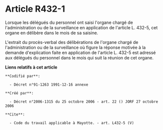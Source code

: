 # Article R432-1

Lorsque les délégués du personnel ont saisi l'organe chargé de l'administration ou de la surveillance en application de
l'article L. 432-5, cet organe en délibère dans le mois de sa saisine. 

L'extrait du procès-verbal des délibérations de l'organe chargé de l'administration ou de la surveillance où figure la
réponse motivée à la demande d'explication faite en application de l'article L. 432-5 est adressé aux délégués du personnel
dans le mois qui suit la réunion de cet organe.

**Liens relatifs à cet article**

	**Codifié par**:

	  - Décret n°91-1263 1991-12-16 annexe

	**Créé par**:

	  - Décret n°2006-1315 du 25 octobre 2006 - art. 22 () JORF 27 octobre 2006

	**Cite**:

	  - Code du travail applicable à Mayotte. - art. L432-5 (V)

